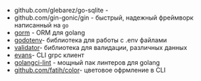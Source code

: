 
- github.com/glebarez/go-sqlite - 
- github.com/gin-gonic/gin - быстрый, надежный фреймворк написанный на `go`
- [gorm](https://github.com/go-gorm/gorm?tab=readme-ov-file) - ORM для golang
- [godotenv](https://github.com/joho/godotenv)- библиотека для работы с .env файлами
- [validator](https://github.com/go-playground/validator)- библиотека для валидации, различных данных
- [evans](https://github.com/ktr0731/evans)- CLI grpc клиент
- [golangci-lint](https://github.com/golangci/golangci-lint.git) - мощный пак линтеров для golang
- [github.com/fatih/color](https:///github.com/fatih/color)- цветовое офрмление в CLI